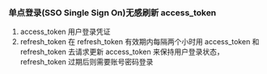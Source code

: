 ### 单点登录(SSO Single Sign On)无感刷新 access_token

1. access_token 用户登录凭证
2. refresh_token 在 refresh_token 有效期内每隔两个小时用 access_token 和 refresh_token 去请求更新 access_token 来保持用户登录状态，refresh_token 过期后则需要账号密码登录
